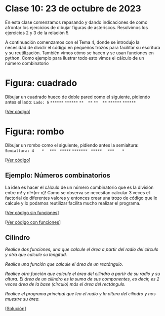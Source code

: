 # Clase 10: 23 de octubre de 2023

En esta clase comenzamos repasando y dando indicaciones de como afrontar los ejercicios de dibujar figuras de asteriscos. Resolvimos los ejercicios 2 y 3 de la relación 5.

A continuación comenzamos con el Tema 4, donde se introdujo la necesidad de dividir el código en pequeños trozos para facilitar su escritura y su reutilización. También vimos cómo se hacen y se usan funciones en python. Como ejemplo para ilustrar todo esto vimos el cálculo de un número combinatorio

# Figura: cuadrado
Dibujar un cuadrado hueco de doble pared como el siguiente, pidiendo antes el lado:
```Lado: 6```
```******```
```******```
```**  **```
```**  **```
```******```
```******```

[[Ver código](t3e43.figuracuadrado.py)]

# Figura: rombo
Dibujar un rombo como el siguiente, pidiendo antes la semialtura:
```Semialtura: 4```
```   *```
```  ***```
``` *****```
```*******```
``` *****```
```  ***```
```   *```

[[Ver código](t3e44.figurrombo.py)]


## Ejemplo: Números combinatorios

La idea es hacer el cálculo de un número combinatorio que es la división entre m! y n!\*(m-n)! Como se observa se necesitan calcular 3 veces el factorial de diferentes valores y entonces crear una trozo de código que lo calcule y lo podamos reutilizar facilita mucho realizar el programa.

[[Ver código sin funciones](t4e01.combinatorio1.py)]

[[Ver código con funciones](t4e02.combinatorio2.py)]


## Cilindro 

*Realice dos funciones, una que calcule el área a partir del radio del círculo y otra que calcule su longitud.*

*Realice una función que calcule el área de un rectángulo.*

*Realice otra función que calcule el área del cilindro a partir de su radio y su altura. El área de un cilindro es la suma de sus componentes, es decir, es 2 veces área de la base (círculo) más el área del rectángulo.*

*Realice el programa principal que lea el radio y la altura del cilindro y nos muestre su área.*

[[Solución](t4e03.cilindro.py)]